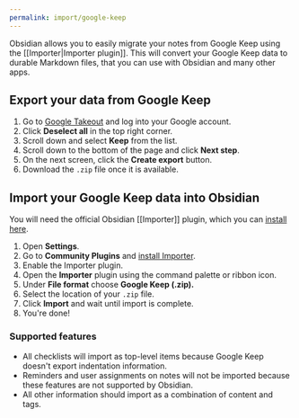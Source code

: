```yaml
---
permalink: import/google-keep
---
```

Obsidian allows you to easily migrate your notes from Google Keep using the [[Importer|Importer plugin]]. This will convert your Google Keep data to durable Markdown files, that you can use with Obsidian and many other apps.

## Export your data from Google Keep

1. Go to [Google Takeout](https://takeout.google.com/settings/takeout) and log into your Google account.
2. Click **Deselect all** in the top right corner.
3. Scroll down and select **Keep** from the list. 
4. Scroll down to the bottom of the page and click **Next step**.
5. On the next screen, click the **Create export** button.
6. Download the `.zip` file once it is available.

## Import your Google Keep data into Obsidian

You will need the official Obsidian [[Importer]] plugin, which you can [install here](obsidian://show-plugin?id=obsidian-importer).

1. Open **Settings**.
2. Go to **Community Plugins** and [install Importer](obsidian://show-plugin?id=obsidian-importer).
3. Enable the Importer plugin.
4. Open the **Importer** plugin using the command palette or ribbon icon.
5. Under **File format** choose **Google Keep (.zip).**
6. Select the location of your `.zip` file.
7. Click **Import** and wait until import is complete.
8. You're done!

### Supported features

- All checklists will import as top-level items because Google Keep doesn't export indentation information.
- Reminders and user assignments on notes will not be imported because these features are not supported by Obsidian.
- All other information should import as a combination of content and tags.